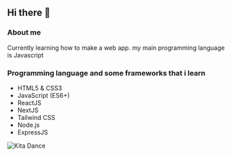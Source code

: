 ## Hi there 👋

### About me
Currently learning how to make a web app. my main programming language is Javascript

### Programming language and some frameworks that i learn
- HTML5 & CSS3
- JavaScript (ES6+)
- ReactJS
- NextJS
- Tailwind CSS
- Node.js
- ExpressJS

![Kita Dance](https://tenor.com/view/kita-bocchi-ruby-oshi-no-ko-dance-gif-2435133904484480341)
